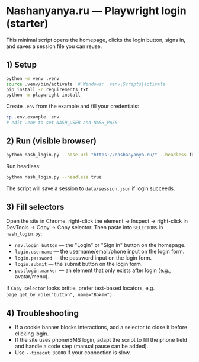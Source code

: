 # Nashanyanya.ru — Playwright login (starter)

This minimal script opens the homepage, clicks the login button, signs in, and saves a session file you can reuse.

## 1) Setup

```bash
python -m venv .venv
source .venv/bin/activate  # Windows: .venv\Scripts\activate
pip install -r requirements.txt
python -m playwright install
```

Create `.env` from the example and fill your credentials:

```bash
cp .env.example .env
# edit .env to set NASH_USER and NASH_PASS
```

## 2) Run (visible browser)

```bash
python nash_login.py --base-url "https://nashanyanya.ru/" --headless false
```

Run headless:

```bash
python nash_login.py --headless true
```

The script will save a session to `data/session.json` if login succeeds.

## 3) Fill selectors

Open the site in Chrome, right-click the element → Inspect → right-click in DevTools → Copy → Copy selector.
Then paste into `SELECTORS` in `nash_login.py`:

- `nav.login_button` — the "Login" or "Sign in" button on the homepage.
- `login.username` — the username/email/phone input on the login form.
- `login.password` — the password input on the login form.
- `login.submit` — the submit button on the login form.
- `postlogin.marker` — an element that only exists after login (e.g., avatar/menu).

If `Copy selector` looks brittle, prefer text-based locators, e.g. `page.get_by_role("button", name="Войти")`.

## 4) Troubleshooting

- If a cookie banner blocks interactions, add a selector to close it before clicking login.
- If the site uses phone/SMS login, adapt the script to fill the phone field and handle a code step (manual pause can be added).
- Use `--timeout 30000` if your connection is slow.
